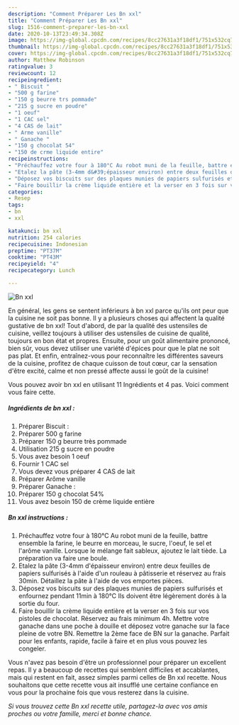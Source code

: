 ```yaml
---
description: "Comment Préparer Les Bn xxl"
title: "Comment Préparer Les Bn xxl"
slug: 1516-comment-preparer-les-bn-xxl
date: 2020-10-13T23:49:34.308Z
image: https://img-global.cpcdn.com/recipes/8cc27631a3f18df1/751x532cq70/bn-xxl-photo-principale-de-la-recette.jpg
thumbnail: https://img-global.cpcdn.com/recipes/8cc27631a3f18df1/751x532cq70/bn-xxl-photo-principale-de-la-recette.jpg
cover: https://img-global.cpcdn.com/recipes/8cc27631a3f18df1/751x532cq70/bn-xxl-photo-principale-de-la-recette.jpg
author: Matthew Robinson
ratingvalue: 3
reviewcount: 12
recipeingredient:
- " Biscuit "
- "500 g farine"
- "150 g beurre trs pommade"
- "215 g sucre en poudre"
- "1 oeuf"
- "1 CAC sel"
- "4 CAS de lait"
- " Arme vanille"
- " Ganache "
- "150 g chocolat 54"
- "150 de crme liquide entire"
recipeinstructions:
- "Préchauffez votre four à 180°C Au robot muni de la feuille, battre ensemble la farine, le beurre en morceau, le sucre, l&#39;oeuf, le sel et l&#39;arôme vanille. Lorsque le mélange fait sableux, ajoutez le lait tiède. La préparation va faire une boule."
- "Etalez la pâte (3-4mm d&#39;épaisseur environ) entre deux feuilles de papiers sulfurisés à l&#39;aide d&#39;un rouleau à pâtisserie et réservez au frais 30min. Détaillez la pâte à l&#39;aide de vos emportes pièces."
- "Déposez vos biscuits sur des plaques munies de papiers sulfurisés et enfournez pendant 11min à 180°C Ils doivent être légèrement dorés à la sortie du four."
- "Faire bouillir la crème liquide entière et la verser en 3 fois sur vos pistoles de chocolat. Réservez au frais minimum 4h. Mettre votre ganache dans une poche à douille et déposez votre ganache sur la face pleine de votre BN. Remettre la 2ème face de BN sur la ganache. Parfait pour les enfants, rapide, facile à faire et en plus vous pouvez les congeler."
categories:
- Resep
tags:
- bn
- xxl

katakunci: bn xxl 
nutrition: 254 calories
recipecuisine: Indonesian
preptime: "PT37M"
cooktime: "PT43M"
recipeyield: "4"
recipecategory: Lunch

---
```



![Bn xxl](https://img-global.cpcdn.com/recipes/8cc27631a3f18df1/751x532cq70/bn-xxl-photo-principale-de-la-recette.jpg)

En général, les gens se sentent inférieurs à bn xxl parce qu'ils ont peur que la cuisine ne soit pas bonne. Il y a plusieurs choses qui affectent la qualité gustative de bn xxl! Tout d'abord, de par la qualité des ustensiles de cuisine, veillez toujours à utiliser des ustensiles de cuisine de qualité, toujours en bon état et propres. Ensuite, pour un goût alimentaire prononcé, bien sûr, vous devez utiliser une variété d'épices pour que le plat ne soit pas plat. Et enfin, entraînez-vous pour reconnaître les différentes saveurs de la cuisine, profitez de chaque cuisson de tout cœur, car la sensation d'être excité, calme et non pressé affecte aussi le goût de la cuisine!

<!--inarticleads1-->

Vous pouvez avoir bn xxl en utilisant 11 Ingrédients et 4 pas. Voici comment vous faire cette.

##### Ingrédients de bn xxl :

1. Préparer  Biscuit :
1. Préparer 500 g farine
1. Préparer 150 g beurre très pommade
1. Utilisation 215 g sucre en poudre
1. Vous avez besoin 1 oeuf
1. Fournir 1 CAC sel
1. Vous devez vous préparer 4 CAS de lait
1. Préparer  Arôme vanille
1. Préparer  Ganache :
1. Préparer 150 g chocolat 54%
1. Vous avez besoin 150 de crème liquide entière




<!--inarticleads2-->

##### Bn xxl instructions :

1. Préchauffez votre four à 180°C Au robot muni de la feuille, battre ensemble la farine, le beurre en morceau, le sucre, l&#39;oeuf, le sel et l&#39;arôme vanille. Lorsque le mélange fait sableux, ajoutez le lait tiède. La préparation va faire une boule.
1. Etalez la pâte (3-4mm d&#39;épaisseur environ) entre deux feuilles de papiers sulfurisés à l&#39;aide d&#39;un rouleau à pâtisserie et réservez au frais 30min. Détaillez la pâte à l&#39;aide de vos emportes pièces.
1. Déposez vos biscuits sur des plaques munies de papiers sulfurisés et enfournez pendant 11min à 180°C Ils doivent être légèrement dorés à la sortie du four.
1. Faire bouillir la crème liquide entière et la verser en 3 fois sur vos pistoles de chocolat. Réservez au frais minimum 4h. Mettre votre ganache dans une poche à douille et déposez votre ganache sur la face pleine de votre BN. Remettre la 2ème face de BN sur la ganache. Parfait pour les enfants, rapide, facile à faire et en plus vous pouvez les congeler.




<!--inarticleads1-->

<p>
Vous n'avez pas besoin d'être un professionnel pour préparer un excellent repas. Il y a beaucoup de recettes qui semblent difficiles et accablantes, mais qui restent en fait, assez simples parmi celles de Bn xxl recette. Nous souhaitons que cette recette vous ait insufflé une certaine confiance en vous pour la prochaine fois que vous resterez dans la cuisine.
</p>

<p>
<i>Si vous trouvez cette Bn xxl recette utile, partagez-la avec vos amis proches ou votre famille, merci et bonne chance.</i>
</p>
